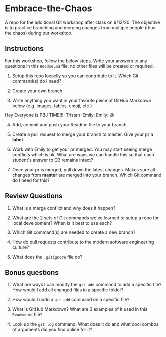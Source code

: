 # Embrace-the-Chaos
A repo for the additional Git workshop after class on 9/12/20. The objective is to practice branching and merging changes from multiple people (thus the chaos) during our workshop.

## Instructions

For this workshop, follow the below steps. Write your answers to any questions in this `Readme.md` file; no other files will be created or required.

1. Setup this repo locaclly so you can contribute to it. Which Git command(s) do I need?

2. Create your own branch.

3. Write anything you want in your favorite peice of GitHub Markdown below (e.g. images, tables, emoji, etc.)


Hey Everyone is PBJ TIME!!!!
Tristan :Emily:
Emily: :smiley:

4. Add, commit and push your Readme file to your branch.

5. Create a pull request to merge your branch to master. Give your pr a **label**.

6. Work with Emily to get your pr merged. You may start seeing merge conflicts which is ok. What are ways we can handle this so that each student's answer to Q3 remains intact?

7. Once your pr is merged, pull down the latest changes. Makes sure all changes from **master** are merged into your branch. Which Git command do I need for this?

## Review Questions

1. What is a merge conflict and why does it happen?

2. What are the 2 sets of Git commands we've learned to setup a repo for local development? When is it best to use each?

3. Which Git command(s) are needed to create a new branch?

4. How do pull requests contribute to the modern software engineering culture?

5. What does the `.gitignore` file do?

## Bonus questions

1. What are ways I can modify the `git add` command to add a specific file? How would I add all changed files in a specific folder?

2. How would I undo a `git add` command on a specific file?

3. What is GitHub Markdown? What are 3 examples of it used in this `Readme.md` file?

4. Look up the `git log` command. What does it do and what cool combos of arguments did you find online for it?

